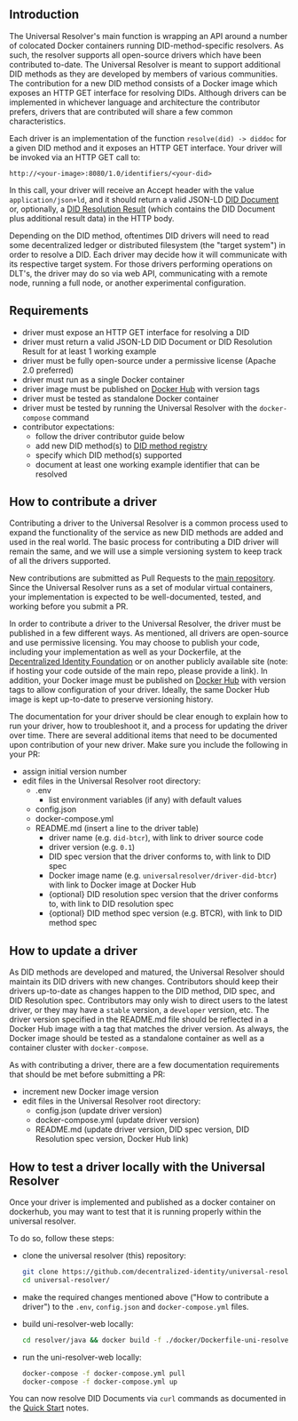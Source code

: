 ## Introduction

The Universal Resolver's main function is wrapping an API around a number of colocated Docker containers running DID-method-specific resolvers. As such, the resolver supports all open-source drivers which have been contributed to-date. The Universal Resolver is meant to support additional DID methods as they are developed by members of various communities. The contribution for a new DID method consists of a Docker image which exposes an HTTP GET interface for resolving DIDs. Although drivers can be implemented in whichever language and architecture the contributor prefers, drivers that are contributed will share a few common characteristics.

Each driver is an implementation of the function `resolve(did) -> diddoc` for a given DID method and it exposes an HTTP GET interface. Your driver will be invoked via an HTTP GET call to:

`http://<your-image>:8080/1.0/identifiers/<your-did>`

In this call, your driver will receive an Accept header with the value `application/json+ld`, and it should return a valid JSON-LD [DID Document](https://w3c-ccg.github.io/did-resolution/#output-diddocument) or, optionally, a [DID Resolution Result](https://w3c-ccg.github.io/did-resolution/#output-didresolutionresult) (which contains the DID Document plus additional result data) in the HTTP body.

Depending on the DID method, oftentimes DID drivers will need to read some decentralized ledger or distributed filesystem (the "target system") in order to resolve a DID. Each driver may decide how it will communicate with its respective target system. For those drivers performing operations on DLT's, the driver may do so via web API, communicating with a remote node, running a full node, or another experimental configuration.

## Requirements
- driver must expose an HTTP GET interface for resolving a DID
- driver must return a valid JSON-LD DID Document or DID Resolution Result for at least 1 working example
- driver must be fully open-source under a permissive license (Apache 2.0 preferred)
- driver must run as a single Docker container
- driver image must be published on [Docker Hub](https://hub.docker.com/) with version tags
- driver must be tested as standalone Docker container
- driver must be tested by running the Universal Resolver with the `docker-compose` command
- contributor expectations:
    * follow the driver contributor guide below
    * add new DID method(s) to [DID method registry](https://w3c-ccg.github.io/did-method-registry/)
    * specify which DID method(s) supported
    * document at least one working example identifier that can be resolved

## How to contribute a driver

Contributing a driver to the Universal Resolver is a common process used to expand the functionality of the service as new DID methods are added and used in the real world. The basic process for contributing a DID driver will remain the same, and we will use a simple versioning system to keep track of all the drivers supported. 

New contributions are submitted as Pull Requests to the [main repository](https://github.com/decentralized-identity/universal-resolver). Since the Universal Resolver runs as a set of modular virtual containers, your implementation is expected to be well-documented, tested, and working before you submit a PR. 

In order to contribute a driver to the Universal Resolver, the driver must be published in a few different ways. As mentioned, all drivers are open-source and use permissive licensing. You may choose to publish your code, including your implementation as well as your Dockerfile, at the [Decentralized Identity Foundation](https://github.com/decentralized-identity/universal-resolver/tree/master/drivers) or on another publicly available site (note: if hosting your code outside of the main repo, please provide a link). In addition, your Docker image must be published on [Docker Hub](https://hub.docker.com/) with version tags to allow configuration of your driver. Ideally, the same Docker Hub image is kept up-to-date to preserve versioning history.

The documentation for your driver should be clear enough to explain how to run your driver, how to troubleshoot it, and a process for updating the driver over time. There are several additional items that need to be documented upon contribution of your new driver.
Make sure you include the following in your PR:

- assign initial version number
- edit files in the Universal Resolver root directory:
  * .env
    * list environment variables (if any) with default values
  * config.json
  * docker-compose.yml
  * README.md (insert a line to the driver table)
    * driver name (e.g. `did-btcr`), with link to driver source code
    * driver version (e.g. `0.1`)
    * DID spec version that the driver conforms to, with link to DID spec
    * Docker image name (e.g. `universalresolver/driver-did-btcr`) with link to Docker image at Docker Hub
    * {optional} DID resolution spec version that the driver conforms to, with link to DID resolution spec
    * {optional} DID method spec version (e.g. BTCR), with link to DID method spec

## How to update a driver

As DID methods are developed and matured, the Universal Resolver should maintain its DID drivers with new changes. Contributors should keep their drivers up-to-date as changes happen to the DID method, DID spec, and DID Resolution spec. Contributors may only wish to direct users to the latest driver, or they may have a `stable` version, a `developer` version, etc. The driver version specified in the README.md file should be reflected in a Docker Hub image with a tag that matches the driver version. As always, the Docker image should be tested as a standalone container as well as a container cluster with `docker-compose`.

As with contributing a driver, there are a few documentation requirements that should be met before submitting a PR: 

- increment new Docker image version
- edit files in the Universal Resolver root directory:
  * config.json (update driver version)
  * docker-compose.yml (update driver version)
  * README.md (update driver version, DID spec version, DID Resolution spec version, Docker Hub link)

## How to test a driver locally with the Universal Resolver

Once your driver is implemented and published as a docker container on dockerhub, you may want to test that it is running properly within the universal resolver.

To do so, follow these steps:

- clone the universal resolver (this) repository:

  ```bash
  git clone https://github.com/decentralized-identity/universal-resolver
  cd universal-resolver/
  ```

- make the required changes mentioned above ("How to contribute a driver") to the `.env`, `config.json` and `docker-compose.yml` files.
- build uni-resolver-web locally:

  ```bash
  cd resolver/java && docker build -f ./docker/Dockerfile-uni-resolver-web . -t universalresolver/uni-resolver-web && cd ../..
  ```

- run the uni-resolver-web locally:

  ```bash
  docker-compose -f docker-compose.yml pull
  docker-compose -f docker-compose.yml up
  ```

You can now resolve DID Documents via `curl` commands as documented in the [Quick Start](https://github.com/decentralized-identity/universal-resolver#quick-start) notes.

